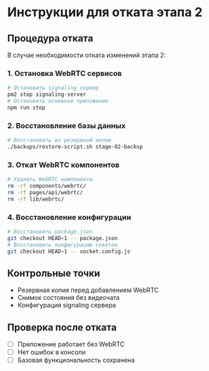 # Инструкции для отката этапа 2

## Процедура отката

В случае необходимости отката изменений этапа 2:

### 1. Остановка WebRTC сервисов

```bash
# Остановить signaling сервер
pm2 stop signaling-server
# Остановить основное приложение
npm run stop
```

### 2. Восстановление базы данных

```bash
# Восстановить из резервной копии
./backups/restore-script.sh stage-02-backup
```

### 3. Откат WebRTC компонентов

```bash
# Удалить WebRTC компоненты
rm -rf components/webrtc/
rm -rf pages/api/webrtc/
rm -rf lib/webrtc/
```

### 4. Восстановление конфигурации

```bash
# Восстановить package.json
git checkout HEAD~1 -- package.json
# Восстановить конфигурацию сокетов
git checkout HEAD~1 -- socket.config.js
```

## Контрольные точки

- Резервная копия перед добавлением WebRTC
- Снимок состояния без видеочата
- Конфигурация signaling сервера

## Проверка после отката

- [ ] Приложение работает без WebRTC
- [ ] Нет ошибок в консоли
- [ ] Базовая функциональность сохранена
